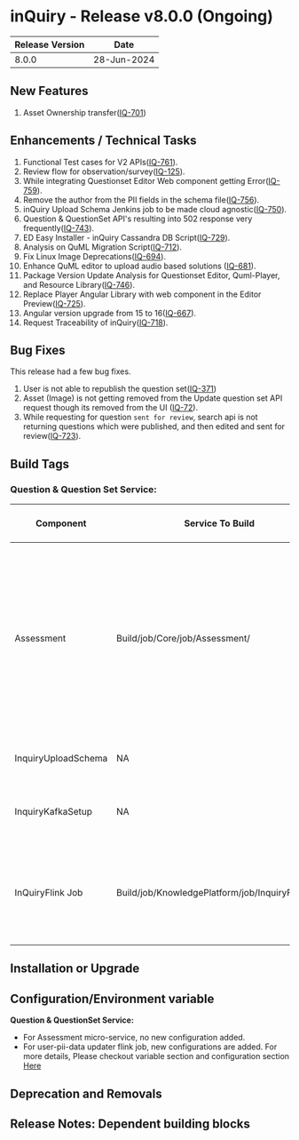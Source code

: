# inQuiry - Release v8.0.0 (Ongoing)



| Release Version | Date        |
| --------------- | ----------- |
| 8.0.0           | 28-Jun-2024 |

## **New Features**

1. Asset Ownership transfer([IQ-701](https://project-sunbird.atlassian.net/browse/IQ-701))

## **Enhancements / Technical Tasks**

1. Functional Test cases for V2 APIs([IQ-761](https://project-sunbird.atlassian.net/browse/IQ-761)).
2. Review flow for observation/survey([IQ-125](https://project-sunbird.atlassian.net/browse/IQ-125)).
3. While integrating Questionset Editor Web component getting Error([IQ-759](https://project-sunbird.atlassian.net/browse/IQ-759)).
4. Remove the author from the PII fields in the schema file([IQ-756](https://project-sunbird.atlassian.net/browse/IQ-756)).
5. inQuiry Upload Schema Jenkins job to be made cloud agnostic([IQ-750](https://project-sunbird.atlassian.net/browse/IQ-750)).
6. Question & QuestionSet API's resulting into 502 response very frequently([IQ-743](https://project-sunbird.atlassian.net/browse/IQ-743)).
7. ED Easy Installer - inQuiry Cassandra DB Script([IQ-729](https://project-sunbird.atlassian.net/browse/IQ-729)).
8. Analysis on QuML Migration Script([IQ-712](https://project-sunbird.atlassian.net/browse/IQ-712)).
9. Fix Linux Image Deprecations([IQ-694](https://project-sunbird.atlassian.net/browse/IQ-694)).
10. Enhance QuML editor to upload audio based solutions ([IQ-681](https://project-sunbird.atlassian.net/browse/IQ-681)).
11. Package Version Update Analysis for Questionset Editor, Quml-Player, and Resource Library([IQ-746](https://project-sunbird.atlassian.net/browse/IQ-746)).
12. Replace Player Angular Library with web component in the Editor Preview([IQ-725](https://project-sunbird.atlassian.net/browse/IQ-725)).
13. Angular version upgrade from 15 to 16([IQ-667](https://project-sunbird.atlassian.net/browse/IQ-667)).
14. Request Traceability of inQuiry([IQ-718](https://project-sunbird.atlassian.net/browse/IQ-718)).

## Bug Fixes <a href="#bug-fixes" id="bug-fixes"></a>

This release had a few bug fixes.

1. User is not able to republish the question set([IQ-371](https://project-sunbird.atlassian.net/browse/IQ-371))
2. Asset (Image) is not getting removed from the Update question set API request though its removed from the UI ([IQ-72](https://project-sunbird.atlassian.net/browse/IQ-72)).
3. While requesting for question `sent for review`, search api is not returning questions which were published, and then edited and sent for review([IQ-723](https://project-sunbird.atlassian.net/browse/IQ-723)).

## Build Tags

### Question & Question Set Service:

<table><thead><tr><th width="136">Component</th><th width="91">Service To Build</th><th>Build Tag</th><th>Core Release Tag</th><th width="107">Service To Deploy</th><th>Deploy Tag</th><th width="328">Comment</th></tr></thead><tbody><tr><td>Assessment</td><td>Build/job/Core/job/Assessment/ </td><td><a href="https://github.com/Sunbird-inQuiry/inquiry-api-service/tree/release-8.0.0_RC2">release-8.0.0_RC2</a></td><td><a href="https://github.com/Sunbird-Knowlg/knowledge-platform/tree/release-5.6.0_RC3">release-5.6.0_RC3</a></td><td>Deploy/job/dev/job/Kubernetes/job/Assessment/</td><td>TO BE ADDED</td><td>Note: <br>1. No New Configuration Added.<br>2. Few Bug fixes and some enhancement done.<br>3. Object Schema for Questionset v2 api has been updated. So Schema should be uploaded before deployment for Question, QuestionSet object types.<br><br>Config File Ref: <br>TO BE UPDATED<br></td></tr><tr><td>InquiryUploadSchema</td><td>NA</td><td>NA</td><td>NA</td><td>Deploy/job/dev/job/Kubernetes/job/InquiryUploadSchema/</td><td>TO BE ADDED</td><td>Schema Should be Uploaded For Question &#x26; QuestionSet using <a href="https://github.com/Sunbird-inQuiry/inquiry-api-service/tree/release-8.0.0_RC2">release-8.0.0_RC2 </a></td></tr><tr><td>InquiryKafkaSetup</td><td>NA</td><td>NA</td><td>NA</td><td>Deploy/job/dev/job/KnowledgePlatform/job/InquiryKafkaSetup/</td><td><a href="https://github.com/Sunbird-inQuiry/data-pipeline/tree/release-8.0.0_RC1">release-8.0.0_RC1</a></td><td>A new kafka topic user.ownership.transfer has to be created for user-pii-data-updater flink job.</td></tr><tr><td>InQuiryFlink Job</td><td>Build/job/KnowledgePlatform/job/InquiryFlinkJob</td><td><a href="https://github.com/Sunbird-inQuiry/data-pipeline/tree/release-8.0.0_RC1">release-8.0.0_RC1</a></td><td>Not Applicable</td><td>Deploy/job/dev/job/KnowledgePlatform/job/InquiryFlinkJob/</td><td><a href="https://github.com/Sunbird-inQuiry/data-pipeline/tree/release-8.0.0_RC1">release-8.0.0_RC1</a></td><td>An Existing Flink Job user-pii-data-updater is enahnced for asset ownership transfer feature. <br>For more details on the feature, <a href="../learn-more/delete-user-functionality/asset-ownership-transfer.md">Click Here</a><br>For Configuration file reference, <a href="https://github.com/Sunbird-inQuiry/data-pipeline/blob/c30fd964c440b62afcabde8ce896cc1ce1b15f89/kubernetes/helm_charts/datapipeline_jobs/values.j2#L264">Click Here</a></td></tr></tbody></table>



## Installation or Upgrade



## Configuration/Environment variable

**Question & QuestionSet Service:**

* For Assessment micro-service, no new configuration added.
* For user-pii-data updater flink job, new configurations are added. For more details, Please checkout variable section and configuration section [Here](../learn-more/delete-user-functionality/asset-ownership-transfer.md)

## Deprecation and Removals



## Release Notes: Dependent building blocks
